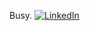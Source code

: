 Busy.
[![LinkedIn](https://img.shields.io/badge/LinkedIn-blue?logo=linkedin)](https://www.linkedin.com/in/ilyesamiri/)
